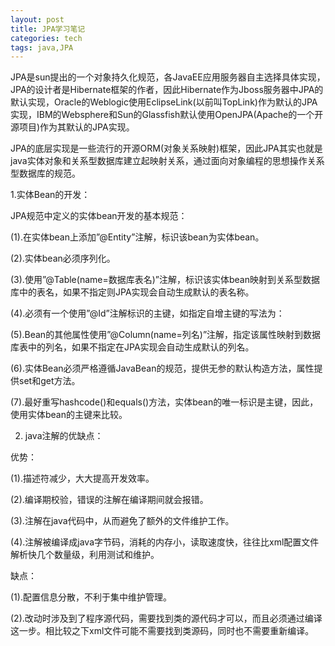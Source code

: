 ```yaml
---
layout: post
title: JPA学习笔记
categories: tech
tags: java,JPA
---
```


JPA是sun提出的一个对象持久化规范，各JavaEE应用服务器自主选择具体实现，JPA的设计者是Hibernate框架的作者，因此Hibernate作为Jboss服务器中JPA的默认实现，Oracle的Weblogic使用EclipseLink(以前叫TopLink)作为默认的JPA实现，IBM的Websphere和Sun的Glassfish默认使用OpenJPA(Apache的一个开源项目)作为其默认的JPA实现。

JPA的底层实现是一些流行的开源ORM(对象关系映射)框架，因此JPA其实也就是java实体对象和关系型数据库建立起映射关系，通过面向对象编程的思想操作关系型数据库的规范。

1.实体Bean的开发：

JPA规范中定义的实体bean开发的基本规范：

  (1).在实体bean上添加”@Entity”注解，标识该bean为实体bean。
  
  (2).实体bean必须序列化。
  
  (3).使用”@Table(name=数据库表名)”注解，标识该实体bean映射到关系型数据库中的表名，如果不指定则JPA实现会自动生成默认的表名称。
  
  (4).必须有一个使用”@Id”注解标识的主键，如指定自增主键的写法为：
  
  (5).Bean的其他属性使用”@Column(name=列名)”注解，指定该属性映射到数据库表中的列名，如果不指定在JPA实现会自动生成默认的列名。

  (6).实体Bean必须严格遵循JavaBean的规范，提供无参的默认构造方法，属性提供set和get方法。
  
  (7).最好重写hashcode()和equals()方法，实体bean的唯一标识是主键，因此，使用实体bean的主键来比较。
  
  
2. java注解的优缺点：

  优势：
  
  (1).描述符减少，大大提高开发效率。
  
  (2).编译期校验，错误的注解在编译期间就会报错。
  
  (3).注解在java代码中，从而避免了额外的文件维护工作。
  
  (4).注解被编译成java字节码，消耗的内存小，读取速度快，往往比xml配置文件解析快几个数量级，利用测试和维护。
  
  缺点：
  
  (1).配置信息分散，不利于集中维护管理。
  
  (2).改动时涉及到了程序源代码，需要找到类的源代码才可以，而且必须通过编译这一步。相比较之下xml文件可能不需要找到类源码，同时也不需要重新编译。
